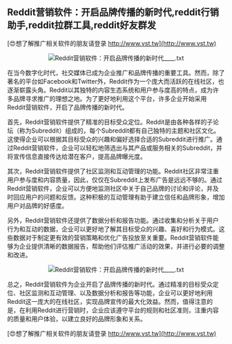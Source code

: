 ## **Reddit营销软件：开启品牌传播的新时代,reddit行销助手,reddit拉群工具,reddit好友群发**

[😍想了解推广相关软件的朋友请登录 http://www.vst.tw](http://www.vst.tw)

 <center><img src="https://vst.tw/MP4/tuiguang/png/2.png" alt="Reddit营销软件：开启品牌传播的新时代____.txt"></center>

在当今数字化时代，社交媒体已成为企业推广和品牌传播的重要工具。然而，除了著名的平台如Facebook和Twitter外，Reddit作为一个庞大而活跃的在线社区，也逐渐崭露头角。Reddit以其独特的内容生态系统和用户参与度高的特点，成为许多品牌寻求推广的理想之地。为了更好地利用这个平台，许多企业开始采用Reddit营销软件，开启了品牌传播的新时代。

首先，Reddit营销软件提供了精准的目标受众定位。Reddit是由各种各样的子论坛（称为Subreddit）组成的，每个Subreddit都有自己独特的主题和社区文化。这使得企业可以根据其目标受众的兴趣和偏好选择合适的Subreddit进行推广。通过Reddit营销软件，企业可以轻松地筛选出与其产品或服务相关的Subreddit，并将宣传信息直接传达给潜在客户，提高品牌曝光度。

其次，Reddit营销软件提供了社区监测和互动管理的功能。Reddit社区非常注重用户参与度和内容质量，因此，仅仅在Subreddit上发布广告是远远不够的。通过Reddit营销软件，企业可以方便地监测社区中关于自己品牌的讨论和评论，并及时回应用户的问题和反馈。这种积极的互动管理有助于建立信任和品牌形象，增加用户对品牌的好感度。

另外，Reddit营销软件还提供了数据分析和报告功能。通过收集和分析关于用户行为和互动的数据，企业可以更好地了解其目标受众的兴趣、喜好和行为模式。这些数据对于制定更有效的营销策略和优化广告投放至关重要。Reddit营销软件能够为企业提供清晰的数据报告，帮助他们评估推广活动的效果，并进行必要的调整和改进。

 <center><img src="https://vst.tw/MP4/tuiguang/png/4.png" alt="Reddit营销软件：开启品牌传播的新时代____.txt"></center>

总之，Reddit营销软件为企业开启了品牌传播的新时代。通过精准的目标受众定位、社区监测和互动管理、以及数据分析和报告等功能，企业可以更好地利用Reddit这一庞大的在线社区，实现品牌宣传的最大化效益。然而，值得注意的是，在利用Reddit进行营销时，企业应该遵守平台的规则和社区准则，注重内容的质量和用户体验，以建立良好的品牌形象和关系。

[😍想了解推广相关软件的朋友请登录 http://www.vst.tw](http://www.vst.tw)




